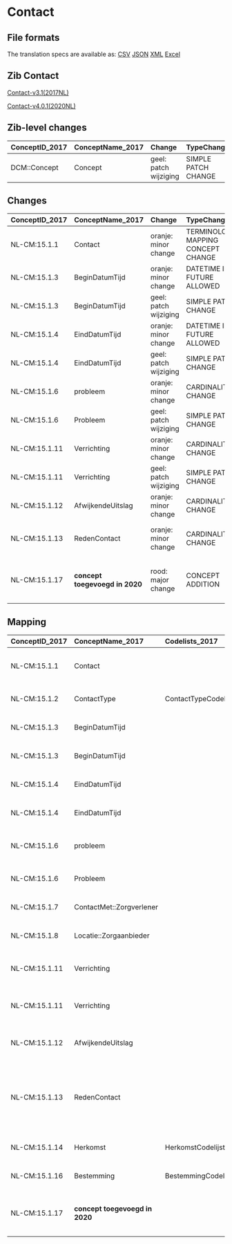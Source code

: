 # Contact
## File formats

The translation specs are available as: 
[CSV](../csv/Contact.csv) [JSON](../json/Contact.json) [XML](../xml/Contact.xml) [Excel](../excel/Contact.xlsx)



## Zib Contact

[Contact-v3.1(2017NL)](https://zibs.nl/wiki/Contact-v3.1(2017NL))

[Contact-v4.0.1(2020NL)](https://zibs.nl/wiki/Contact-v4.0.1(2020NL))







## Zib-level changes

| ConceptID_2017   | ConceptName_2017   | Change                | TypeChange          | Omschrijving                         |
|:-----------------|:-------------------|:----------------------|:--------------------|:-------------------------------------|
| DCM::Concept     | Concept            | geel: patch wijziging | SIMPLE PATCH CHANGE | Tekstwijziging defintie van concept. |

## Changes

| ConceptID_2017   | ConceptName_2017               | Change                | TypeChange                         | Impact_heen   | TRANSLATIE_spec_heen                                     | Impact_terug   | TRANSLATIE_spec_terug                                                                                             | Omschrijving                                                  |
|:-----------------|:-------------------------------|:----------------------|:-----------------------------------|:--------------|:---------------------------------------------------------|:---------------|:------------------------------------------------------------------------------------------------------------------|:--------------------------------------------------------------|
| NL-CM:15.1.1     | Contact                        | oranje: minor change  | TERMINOLOGY MAPPING CONCEPT CHANGE | Medium        | SCT DefinitionCode  [blank] -> [308335008 Patiëntcontact] | Medium         | SCT DefinitionCode  [308335008 Patiëntcontact] -> [blank]                                                          | SNOMED CT DefinitionCode concept aangepast                     |
| NL-CM:15.1.3     | BeginDatumTijd                 | oranje: minor change  | DATETIME IN FUTURE ALLOWED         | Low           |                                                          | Medium         | IF [datetime]> TODAY> remove check for dates in future on 2017 zib                                                | datum in toekomst nu toegestaan                               |
| NL-CM:15.1.3     | BeginDatumTijd                 | geel: patch wijziging | SIMPLE PATCH CHANGE                | Low           |                                                          | Low            |                                                                                                                   | Tekstwijziging defintie van concept.                          |
| NL-CM:15.1.4     | EindDatumTijd                  | oranje: minor change  | DATETIME IN FUTURE ALLOWED         | Low           |                                                          | Medium         | IF [datetime]> TODAY> remove check for dates in future on 2017 zib                                                | datum in toekomst nu toegestaan                               |
| NL-CM:15.1.4     | EindDatumTijd                  | geel: patch wijziging | SIMPLE PATCH CHANGE                | Low           |                                                          | Low            |                                                                                                                   | Tekstwijziging defintie van concept.                          |
| NL-CM:15.1.6     | probleem                       | oranje: minor change  | CARDINALITY CHANGE                 | Medium        | X TO ONE-TO-ONE                                          | Low            | TO CARDINALITY ONE ON PARENT CONTAINER                                                                            | Kardinaliteit naar 0..1                                       |
| NL-CM:15.1.6     | Probleem                       | geel: patch wijziging | SIMPLE PATCH CHANGE                | Low           |                                                          | Low            |                                                                                                                   | tekstwijziging definitie concept                              |
| NL-CM:15.1.11    | Verrichting                    | oranje: minor change  | CARDINALITY CHANGE                 | Medium        | X TO ONE-TO-ONE                                          | Low            | TO CARDINALITY ONE ON PARENT CONTAINER                                                                            | Kardinaliteit naar 0..1                                       |
| NL-CM:15.1.11    | Verrichting                    | geel: patch wijziging | SIMPLE PATCH CHANGE                | Low           |                                                          | Low            |                                                                                                                   | Tekstwijziging aan defintie concept                           |
| NL-CM:15.1.12    | AfwijkendeUitslag              | oranje: minor change  | CARDINALITY CHANGE                 | Medium        | X TO ONE-TO-ONE                                          | Low            | TO CARDINALITY ONE ON PARENT CONTAINER                                                                            | Kardinaliteit naar 0..1                                       |
| NL-CM:15.1.13    | RedenContact                   | oranje: minor change  | CARDINALITY CHANGE                 | Low           | ONE TO ZERO-TO-MANY                                      | Medium         | ZERO-TO-MANY TO ONE                                                                                               | Kardinaliteit reden contact aangepast naar 0 ..*              |
| NL-CM:15.1.17    | **concept toegevoegd in 2020** | rood: major change    | CONCEPT ADDITION                   | Low           |                                                          | High           | IF [blank]source->target ELSE [toon en stuur de inhoud van dit data item als vrije tekst naar een 2017 ontvanger] | Extra element 'Toelichting(ST)' toegevoegd aan 'RedenContact' |

## Mapping

| ConceptID_2017   | ConceptName_2017               | Codelists_2017       | Change                  | ConceptID_2020   | ConceptName_2020        | Codelists_2020       | Bits                                   | Omschrijving                                                  | TypeChange                         | Impact_heen   | TRANSLATIE_spec_heen                                     | Impact_terug   | TRANSLATIE_spec_terug                                                                                             |
|:-----------------|:-------------------------------|:---------------------|:------------------------|:-----------------|:------------------------|:---------------------|:---------------------------------------|:--------------------------------------------------------------|:-----------------------------------|:--------------|:---------------------------------------------------------|:---------------|:------------------------------------------------------------------------------------------------------------------|
| NL-CM:15.1.1     | Contact                        |                      | oranje: minor change    | NL-CM:15.1.1     | Contact                 |                      | ZIB-1189                               | SNOMED CT DefinitionCode concept aangepast                     | TERMINOLOGY MAPPING CONCEPT CHANGE | Medium        | SCT DefinitionCode  [blank] -> [308335008 Patiëntcontact] | Medium         | SCT DefinitionCode  [308335008 Patiëntcontact] -> [blank]                                                          |
| NL-CM:15.1.2     | ContactType                    | ContactTypeCodelijst | groen: geen wijzigingen | NL-CM:15.1.2     | Concept                 | ContactTypeCodelijst |                                        |                                                               | NO CHANGE                          |               |                                                          |                | SCT DefinitionCode [blank] -> [308552006 Status van verslag]                                                       |
| NL-CM:15.1.3     | BeginDatumTijd                 |                      | oranje: minor change    | NL-CM:15.1.3     | BeginDatumTijd          |                      | ZIB-821                                | datum in toekomst nu toegestaan                               | DATETIME IN FUTURE ALLOWED         | Low           |                                                          | Medium         | IF [datetime]> TODAY> remove check for dates in future on 2017 zib                                                |
| NL-CM:15.1.3     | BeginDatumTijd                 |                      | geel: patch wijziging   | NL-CM:15.1.3     | BeginDatumTijd          |                      | ZIB-821                                | Tekstwijziging defintie van concept.                          | SIMPLE PATCH CHANGE                | Low           |                                                          | Low            |                                                                                                                   |
| NL-CM:15.1.4     | EindDatumTijd                  |                      | oranje: minor change    | NL-CM:15.1.4     | EindDatumTijd           |                      | ZIB-821                                | datum in toekomst nu toegestaan                               | DATETIME IN FUTURE ALLOWED         | Low           |                                                          | Medium         | IF [datetime]> TODAY> remove check for dates in future on 2017 zib                                                |
| NL-CM:15.1.4     | EindDatumTijd                  |                      | geel: patch wijziging   | NL-CM:15.1.4     | EindDatumTijd           |                      | ZIB-821                                | Tekstwijziging defintie van concept.                          | SIMPLE PATCH CHANGE                | Low           |                                                          | Low            |                                                                                                                   |
| NL-CM:15.1.6     | probleem                       |                      | oranje: minor change    | NL-CM:15.1.6     | Probleem                |                      | ZIB-822 ; ZIB-701                      | Kardinaliteit naar 0..1                                       | CARDINALITY CHANGE                 | Medium        | X TO ONE-TO-ONE                                          | Low            | TO CARDINALITY ONE ON PARENT CONTAINER                                                                            |
| NL-CM:15.1.6     | Probleem                       |                      | geel: patch wijziging   | NL-CM:15.1.6     | Probleem                |                      | ZIB-1089                               | tekstwijziging definitie concept                              | SIMPLE PATCH CHANGE                | Low           |                                                          | Low            |                                                                                                                   |
| NL-CM:15.1.7     | ContactMet::Zorgverlener       |                      | groen: geen wijzigingen | NL-CM:15.1.7     | VerpleegkundigeActie    |                      |                                        |                                                               | NO CHANGE                          |               |                                                          |                |                                                                                                                   |
| NL-CM:15.1.8     | Locatie::Zorgaanbieder         |                      | groen: geen wijzigingen | NL-CM:15.1.8     | Activiteit              |                      |                                        |                                                               | NO CHANGE                          |               |                                                          |                |                                                                                                                   |
| NL-CM:15.1.11    | Verrichting                    |                      | oranje: minor change    | NL-CM:15.1.11    | Verrichting             |                      | ZIB-822 ; ZIB-701                      | Kardinaliteit naar 0..1                                       | CARDINALITY CHANGE                 | Medium        | X TO ONE-TO-ONE                                          | Low            | TO CARDINALITY ONE ON PARENT CONTAINER                                                                            |
| NL-CM:15.1.11    | Verrichting                    |                      | geel: patch wijziging   | NL-CM:15.1.11    | Verrichting             |                      | ZIB-822 ; ZIB-701                      | Tekstwijziging aan defintie concept                           | SIMPLE PATCH CHANGE                | Low           |                                                          | Low            |                                                                                                                   |
| NL-CM:15.1.12    | AfwijkendeUitslag              |                      | oranje: minor change    | NL-CM:15.1.12    | AfwijkendeUitslag       |                      | ZIB-822 ; ZIB-701                      | Kardinaliteit naar 0..1                                       | CARDINALITY CHANGE                 | Medium        | X TO ONE-TO-ONE                                          | Low            | TO CARDINALITY ONE ON PARENT CONTAINER                                                                            |
| NL-CM:15.1.13    | RedenContact                   |                      | oranje: minor change    | NL-CM:15.1.13    | RedenContact            |                      | ZIB-822 ; ZIB-701 ; ZIB-819 ; ZIB-1089 | Kardinaliteit reden contact aangepast naar 0 ..*              | CARDINALITY CHANGE                 | Low           | ONE TO ZERO-TO-MANY                                      | Medium         | ZERO-TO-MANY TO ONE                                                                                               |
| NL-CM:15.1.14    | Herkomst                       | HerkomstCodelijst    | groen: geen wijzigingen | NL-CM:15.1.14    | ActieStartDatumTijd     | HerkomstCodelijst    |                                        |                                                               | NO CHANGE                          |               |                                                          |                |                                                                                                                   |
| NL-CM:15.1.16    | Bestemming                     | BestemmingCodelijst  | groen: geen wijzigingen | NL-CM:15.1.16    | ActieEindDatumTijd      | BestemmingCodelijst  |                                        |                                                               | NO CHANGE                          |               |                                                          |                |                                                                                                                   |
| NL-CM:15.1.17    | **concept toegevoegd in 2020** |                      | rood: major change      | NL-CM:15.1.17    | ToelichtingRedenContact |                      | ZIB-701 ; ZIB-822                      | Extra element 'Toelichting(ST)' toegevoegd aan 'RedenContact' | CONCEPT ADDITION                   | Low           |                                                          | High           | IF [blank]source->target ELSE [toon en stuur de inhoud van dit data item als vrije tekst naar een 2017 ontvanger] |


